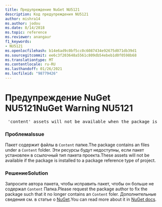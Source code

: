 ```yaml
---
title: Предупреждение NuGet NU5121
description: Код предупреждения NU5121
author: mishra14
ms.author: jodou
ms.date: 8/14/2018
ms.topic: reference
ms.reviewer: anangaur
f1_keywords:
- NU5121
ms.openlocfilehash: b14e6ad9c0bf5cc0c6087434e92675d071db39d1
ms.sourcegitcommit: ee6c3f203648a5561c809db54ebeb1d0f0598b68
ms.translationtype: MT
ms.contentlocale: ru-RU
ms.lasthandoff: 01/26/2021
ms.locfileid: "98779426"
---
```

# <a name="nuget-warning-nu5121"></a><span data-ttu-id="00d3d-103">Предупреждение NuGet NU5121</span><span class="sxs-lookup"><span data-stu-id="00d3d-103">NuGet Warning NU5121</span></span>
<pre> 'content' assets will not be available when the package is installed after the migration.</pre>

### <a name="issue"></a><span data-ttu-id="00d3d-104">Проблема</span><span class="sxs-lookup"><span data-stu-id="00d3d-104">Issue</span></span>

<span data-ttu-id="00d3d-105">Пакет содержит файлы в `Content` папке.</span><span class="sxs-lookup"><span data-stu-id="00d3d-105">The package contains an files under a `Content` folder.</span></span> <span data-ttu-id="00d3d-106">Эти ресурсы будут недоступны, если пакет установлен в ссылочный тип пакета проекта.</span><span class="sxs-lookup"><span data-stu-id="00d3d-106">These assets will not be available if the package is installed to a package reference type of project.</span></span>


### <a name="solution"></a><span data-ttu-id="00d3d-107">Решение</span><span class="sxs-lookup"><span data-stu-id="00d3d-107">Solution</span></span>

<span data-ttu-id="00d3d-108">Запросите автора пакета, чтобы исправить пакет, чтобы он больше не содержал `Content` Папка.</span><span class="sxs-lookup"><span data-stu-id="00d3d-108">Please request the package author to fix the package such that it no longer contains an `Content` foler.</span></span> <span data-ttu-id="00d3d-109">Дополнительные сведения см. в статье о [NuGet](../../consume-packages/migrate-packages-config-to-package-reference.md).</span><span class="sxs-lookup"><span data-stu-id="00d3d-109">You can read more about it in [NuGet docs](../../consume-packages/migrate-packages-config-to-package-reference.md).</span></span>
